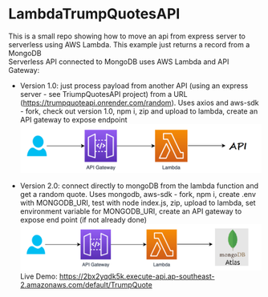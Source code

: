 # LambdaTrumpQuotesAPI

This is a small repo showing how to move an api from express server to serverless using AWS Lambda. This example just returns a record from a MongoDB <br>
Serverless API connected to MongoDB uses AWS Lambda and API Gateway:

- Version 1.0: just process payload from another API (using an express server - see TriumpQuotesAPI project) from a URL (https://trumpquoteapi.onrender.com/random). Uses axios and aws-sdk - fork, check out version 1.0, npm i, zip and upload to lambda, create an API gateway to expose endpoint <br>
  ![Lambda](/images/lambda.png?raw=true "intial") <br>

- Version 2.0: connect directly to mongoDB from the lambda function and get a random quote. Uses mongodb, aws-sdk - fork, npm i, create .env with MONGODB_URI, test with node index.js, zip, upload to lambda, set environment variable for MONGODB_URI, create an API gateway to expose end point (if not already done) <br>
  ![LambdaMongo](/images/lambda_mongo.png?raw=true "mongo") <br>
Live Demo:  https://2bx2yqdk5k.execute-api.ap-southeast-2.amazonaws.com/default/TrumpQuote

